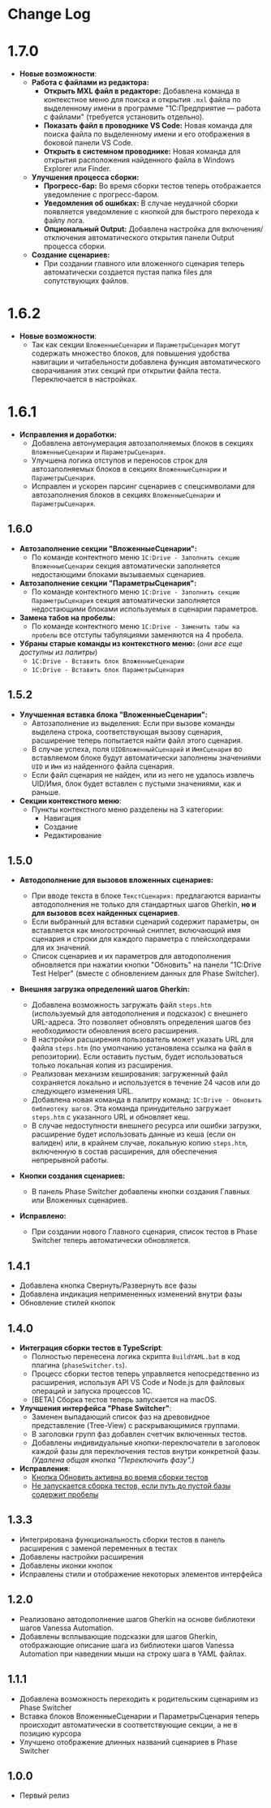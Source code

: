 # Change Log

# 1.7.0
- **Новые возможности**:
    - **Работа с файлами из редактора:**
        - **Открыть MXL файл в редакторе:** Добавлена команда в контекстное меню для поиска и открытия `.mxl` файла по выделенному имени в программе "1С:Предприятие — работа с файлами" (требуется установить отдельно).
        - **Показать файл в проводнике VS Code:** Новая команда для поиска файла по выделенному имени и его отображения в боковой панели VS Code.
        - **Открыть в системном проводнике:** Новая команда для открытия расположения найденного файла в Windows Explorer или Finder.
    - **Улучшения процесса сборки:**
        - **Прогресс-бар:** Во время сборки тестов теперь отображается уведомление с прогресс-баром.
        - **Уведомления об ошибках:** В случае неудачной сборки появляется уведомление с кнопкой для быстрого перехода к файлу лога.
        - **Опциональный Output:** Добавлена настройка для включения/отключения автоматического открытия панели Output процесса сборки.
    - **Создание сценариев:**
        - При создании главного или вложенного сценария теперь автоматически создается пустая папка files для сопутствующих файлов.

# 1.6.2
- **Новые возможности**:
    - Так как секции `ВложенныеСценарии` и `ПараметрыСценария` могут содержать множество блоков, для повышения удобства навигации и читабельности добавлена функция автоматического сворачивания этих секций при открытии файла теста. Переключается в настройках.

# 1.6.1
- **Исправления и доработки:**
    - Добавлена автонумерация автозаполняемых блоков в секциях `ВложенныеСценарии` и `ПараметрыСценария`.
    - Улучшена логика отступов и переносов строк для автозаполняемых блоков в секциях `ВложенныеСценарии` и `ПараметрыСценария`.
    - Исправлен и ускорен парсинг сценариев с спецсимволами для автозаполнения блоков в секциях `ВложенныеСценарии` и `ПараметрыСценария`.

## 1.6.0
- **Автозаполнение секции "ВложенныеСценарии":**
    - По команде контектного меню `1C:Drive - Заполнить секцию ВложенныеСценарии` секция автоматически заполняется недостающими блоками вызываемых сценариев.
- **Автозаполнение секции "ПараметрыСценария":**
    - По команде контектного меню `1C:Drive - Заполнить секцию ПараметрыСценария` секция автоматически заполняется недостающими блоками используемых в сценарии параметров.
- **Замена табов на пробелы:**
    - По команде контектного меню `1C:Drive - Заменить табы на пробелы` все отступы табуляциями заменяются на 4 пробела.
- **Убраны старые команды из контекстного меню:** (_они все еще доступны из палитры_)
    - `1C:Drive - Вставить блок ВложенныеСценарии`
    - `1C:Drive - Вставить блок ПараметрыСценария`

## 1.5.2
- **Улучшенная вставка блока "ВложенныеСценарии":**
    - Автозаполнение из выделения: Если при вызове команды выделена строка, соответствующая вызову сценария, расширение теперь попытается найти файл этого сценария.
    - В случае успеха, поля `UIDВложенныйСценарий` и `ИмяСценария` во вставляемом блоке будут автоматически заполнены значениями `UID` и `Имя` из найденного файла сценария.
    - Если файл сценария не найден, или из него не удалось извлечь UID/Имя, блок будет вставлен с пустыми значениями, как и раньше.
- **Секции контекстного меню**:
    - Пункты контекстного меню разделены на 3 категории:
        - Навигация
        - Создание
        - Редактирование

## 1.5.0
- **Автодополнение для вызовов вложенных сценариев:**
    - При вводе текста в блоке `ТекстСценария:` предлагаются варианты автодополнения не только для стандартных шагов Gherkin, **но и для вызовов всех найденных сценариев**.
    - Если выбранный для вставки сценарий содержит параметры, он вставляется как многострочный сниппет, включающий имя сценария и строки для каждого параметра с плейсхолдерами для их значений. 
    - Список сценариев и их параметров для автодополнения обновляется при нажатии кнопки "Обновить" на панели "1C:Drive Test Helper" (вместе с обновлением данных для Phase Switcher).

- **Внешняя загрузка определений шагов Gherkin:**
    - Добавлена возможность загружать файл `steps.htm` (используемый для автодополнения и подсказок) с внешнего URL-адреса. Это позволяет обновлять определения шагов без необходимости обновления всего расширения.
    - В настройки расширения пользователь может указать URL для файла `steps.htm` (по умолчанию установлена ссылка на файл в репозитории). Если оставить пустым, будет использоваться только локальная копия из расширения.
    - Реализован механизм кеширования: загруженный файл сохраняется локально и используется в течение 24 часов или до следующего изменения URL.
    - Добавлена новая команда в палитру команд: `1C:Drive - Обновить библиотеку шагов`. Эта команда принудительно загружает `steps.htm` с указанного URL и обновляет кеш.
    - В случае недоступности внешнего ресурса или ошибки загрузки, расширение будет использовать данные из кеша (если он валиден) или, в крайнем случае, локальную копию `steps.htm`, включенную в состав расширения, для обеспечения непрерывной работы.

- **Кнопки создания сценариев:**
    - В панель Phase Switcher добавлены кнопки создания Главных или Вложенных сценариев.

- **Исправлено:**
    - При создании нового Главного сценария, список тестов в Phase Switcher теперь автоматически обновляется.



## 1.4.1
- Добавлена кнопка Свернуть/Развернуть все фазы
- Добавлена индикация непримененных изменений внутри фазы
- Обновление стилей кнопок 

## 1.4.0

- **Интеграция сборки тестов в TypeScript**:
    - Полностью перенесена логика скрипта `BuildYAML.bat` в код плагина (`phaseSwitcher.ts`).
    - Процесс сборки тестов теперь управляется непосредственно из расширения, используя API VS Code и Node.js для файловых операций и запуска процессов 1С.
    - [BETA] Сборка тестов теперь запускается на macOS.
- **Улучшения интерфейса "Phase Switcher"**:
    - Заменен выпадающий список фаз на древовидное представление (Tree-View) с раскрывающимися группами.
    - В заголовки групп фаз добавлен счетчик включенных тестов.
    - Добавлены индивидуальные кнопки-переключатели в заголовок каждой фазы для переключения тестов внутри конкретной фазы. _(Удалена общая кнопка "Переключить фазу".)_
- **Исправления**:
    - [Кнопка Обновить активна во время сборки тестов](https://github.com/kakoytochelik/1cDriveTestHelper/issues/2)
    - [Не запускается сборка тестов, если путь до пустой базы содержит пробелы](https://github.com/kakoytochelik/1cDriveTestHelper/issues/1)

## 1.3.3

- Интегрирована функциональность сборки тестов в панель расширения с заменой переменных в тестах
- Добавлены настройки расширения
- Добавлены иконки кнопок
- Исправлены стили и отображение некоторых элементов интерфейса

## 1.2.0

- Реализовано автодополнение шагов Gherkin на основе библиотеки шагов Vanessa Automation.
- Добавлены всплывающие подсказки для шагов Gherkin, отображающие описание шага из библиотеки шагов Vanessa Automation при наведении мыши на строку шага в YAML файлах.

## 1.1.1

- Добавлена возможность переходить к родительским сценариям из Phase Switcher
- Вставка блоков ВложенныеСценарии и ПараметрыСценария теперь происходит автоматически в соответствующие секции, а не в позицию курсора
- Улучшено отображение длинных названий сценариев в Phase Switcher

## 1.0.0

- Первый релиз